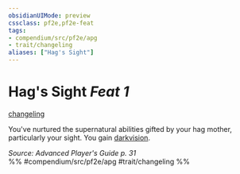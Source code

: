 ```yaml
---
obsidianUIMode: preview
cssclass: pf2e,pf2e-feat
tags:
- compendium/src/pf2e/apg
- trait/changeling
aliases: ["Hag's Sight"]
---
```

# Hag's Sight  *Feat 1*  
[changeling](changeling-b1.md "Changeling Ancestry & Heritage Trait")  


You've nurtured the supernatural abilities gifted by your hag mother, particularly your sight. You gain [darkvision](Reference/Rules/Abilities/darkvision.md).

*Source: Advanced Player's Guide p. 31*  
%% #compendium/src/pf2e/apg #trait/changeling %%